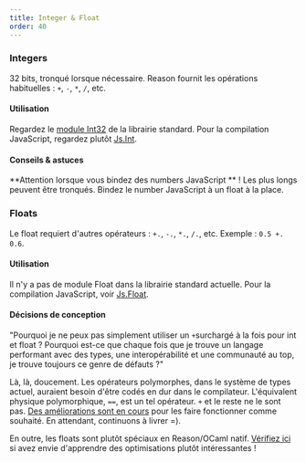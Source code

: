 ```yaml
---
title: Integer & Float
order: 40
---
```


### Integers

32 bits, tronqué lorsque nécessaire. Reason fournit les opérations habituelles : `+`, `-`, `*`, `/`, etc.

#### Utilisation

Regardez le [module Int32](/api/Int32.html) de la librairie standard. Pour la compilation JavaScript, regardez plutôt [Js.Int](https://bucklescript.github.io/bucklescript/api/Js.Int.html).

#### Conseils & astuces

**Attention lorsque vous bindez des numbers JavaScript ** ! Les plus longs peuvent être tronqués. Bindez le number JavaScript à un float à la place.

### Floats

Le float requiert d'autres opérateurs : `+.`, `-.`, `*.`, `/.`, etc. Exemple : `0.5 +. 0.6`.

#### Utilisation

Il n'y a pas de module Float dans la librairie standard actuelle. Pour la compilation JavaScript, voir [Js.Float](https://bucklescript.github.io/bucklescript/api/Js.Float.html).

#### Décisions de conception

"Pourquoi je ne peux pas simplement utiliser un `+`surchargé à la fois pour int et float ? Pourquoi est-ce que chaque fois que je trouve un langage performant avec des types, une interopérabilité et une communauté au top, je trouve toujours ce genre de défauts ?"

Là, là, doucement. Les opérateurs polymorphes, dans le système de types actuel, auraient besoin d'être codés en dur dans le compilateur. L'équivalent physique polymorphique, `==`, est un tel opérateur. `+` et le reste ne le sont pas. [Des améliorations sont en cours](https://www.reddit.com/r/ocaml/comments/2vyk10/modular_implicits/) pour les faire fonctionner comme souhaité. En attendant, continuons à livrer =).

En outre, les floats sont plutôt spéciaux en Reason/OCaml natif. [Vérifiez ici](http://www.lexifi.com/blog/unboxed-floats-ocaml) si avez envie d'apprendre des optimisations plutôt intéressantes !

